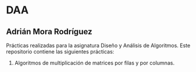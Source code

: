# DAA
## Adrián Mora Rodríguez
Prácticas realizadas para la asignatura Diseño y Análisis de Algoritmos. Este repositorio contiene las siguientes prácticas:
1) Algoritmos de multiplicación de matrices por filas y por columnas.
